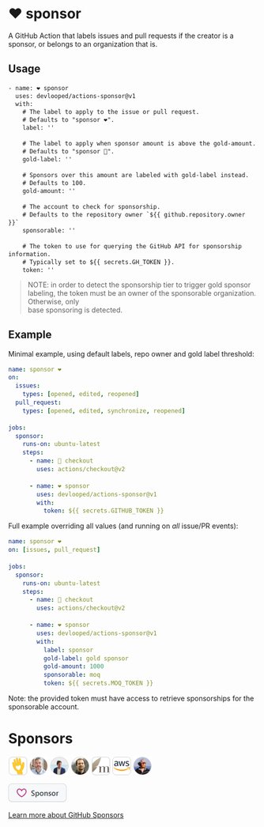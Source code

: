 # ❤️ sponsor

A GitHub Action that labels issues and pull requests if the creator is a sponsor, 
or belongs to an organization that is.

## Usage

```
- name: ❤️ sponsor
  uses: devlooped/actions-sponsor@v1
  with:
    # The label to apply to the issue or pull request. 
    # Defaults to "sponsor ❤️".
    label: ''

    # The label to apply when sponsor amount is above the gold-amount. 
    # Defaults to "sponsor 💛".
    gold-label: ''

    # Sponsors over this amount are labeled with gold-label instead. 
    # Defaults to 100.
    gold-amount: ''

    # The account to check for sponsorship. 
    # Defaults to the repository owner `${{ github.repository.owner }}`
    sponsorable: ''

    # The token to use for querying the GitHub API for sponsorship information. 
    # Typically set to ${{ secrets.GH_TOKEN }}.
    token: ''
```

> NOTE: in order to detect the sponsorship tier to trigger gold sponsor labeling, 
> the token must be an owner of the sponsorable organization. Otherwise, only   
> base sponsoring is detected.

## Example

Minimal example, using default labels, repo owner and gold label threshold:

```yml
name: sponsor ❤️
on: 
  issues:
    types: [opened, edited, reopened]
  pull_request:
    types: [opened, edited, synchronize, reopened]

jobs:
  sponsor:
    runs-on: ubuntu-latest
    steps:
      - name: 🤘 checkout
        uses: actions/checkout@v2
    
      - name: ❤️ sponsor 
        uses: devlooped/actions-sponsor@v1
        with:
          token: ${{ secrets.GITHUB_TOKEN }}
```

Full example overriding all values (and running on *all* issue/PR events):

```yml
name: sponsor ❤️
on: [issues, pull_request]

jobs:
  sponsor:
    runs-on: ubuntu-latest
    steps:
      - name: 🤘 checkout
        uses: actions/checkout@v2

      - name: ❤️ sponsor 
        uses: devlooped/actions-sponsor@v1
        with:
          label: sponsor
          gold-label: gold sponsor
          gold-amount: 1000
          sponsorable: moq
          token: ${{ secrets.MOQ_TOKEN }}
```

Note: the provided token must have access to retrieve sponsorships for 
the sponsorable account.

<!-- include https://github.com/devlooped/sponsors/raw/main/footer.md -->
# Sponsors 

<!-- sponsors.md -->
[![Clarius Org](https://raw.githubusercontent.com/devlooped/sponsors/main/.github/avatars/clarius.png "Clarius Org")](https://github.com/clarius)
[![Christian Findlay](https://raw.githubusercontent.com/devlooped/sponsors/main/.github/avatars/MelbourneDeveloper.png "Christian Findlay")](https://github.com/MelbourneDeveloper)
[![C. Augusto Proiete](https://raw.githubusercontent.com/devlooped/sponsors/main/.github/avatars/augustoproiete.png "C. Augusto Proiete")](https://github.com/augustoproiete)
[![Kirill Osenkov](https://raw.githubusercontent.com/devlooped/sponsors/main/.github/avatars/KirillOsenkov.png "Kirill Osenkov")](https://github.com/KirillOsenkov)
[![MFB Technologies, Inc.](https://raw.githubusercontent.com/devlooped/sponsors/main/.github/avatars/MFB-Technologies-Inc.png "MFB Technologies, Inc.")](https://github.com/MFB-Technologies-Inc)
[![Amazon Web Services](https://raw.githubusercontent.com/devlooped/sponsors/main/.github/avatars/aws.png "Amazon Web Services")](https://github.com/aws)
[![SandRock](https://raw.githubusercontent.com/devlooped/sponsors/main/.github/avatars/sandrock.png "SandRock")](https://github.com/sandrock)


<!-- sponsors.md -->

[![Sponsor this project](https://raw.githubusercontent.com/devlooped/sponsors/main/sponsor.png "Sponsor this project")](https://github.com/sponsors/devlooped)
&nbsp;

[Learn more about GitHub Sponsors](https://github.com/sponsors)

<!-- https://github.com/devlooped/sponsors/raw/main/footer.md -->
